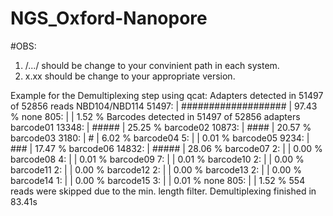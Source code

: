 # NGS_Oxford-Nanopore
#OBS:
1. /.../ should be change to your convinient path in each system.
2. x.xx should be change to your appropriate version.

Example for the Demultiplexing step using qcat:
Adapters detected in 51497 of 52856 reads
  NBD104/NBD114  51497: |  ################### |  97.43 %
           none    805: |                      |   1.52 %
Barcodes detected in 51497 of 52856 adapters
      barcode01  13348: |                ##### |  25.25 %
      barcode02  10873: |                 #### |  20.57 %
      barcode03   3180: |                    # |   6.02 %
      barcode04      5: |                      |   0.01 %
      barcode05   9234: |                  ### |  17.47 %
      barcode06  14832: |                ##### |  28.06 %
      barcode07      2: |                      |   0.00 %
      barcode08      4: |                      |   0.01 %
      barcode09      7: |                      |   0.01 %
      barcode10      2: |                      |   0.00 %
      barcode11      2: |                      |   0.00 %
      barcode12      2: |                      |   0.00 %
      barcode13      2: |                      |   0.00 %
      barcode14      1: |                      |   0.00 %
      barcode15      3: |                      |   0.01 %
           none    805: |                      |   1.52 %
554 reads were skipped due to the min. length filter.
Demultiplexing finished in 83.41s
